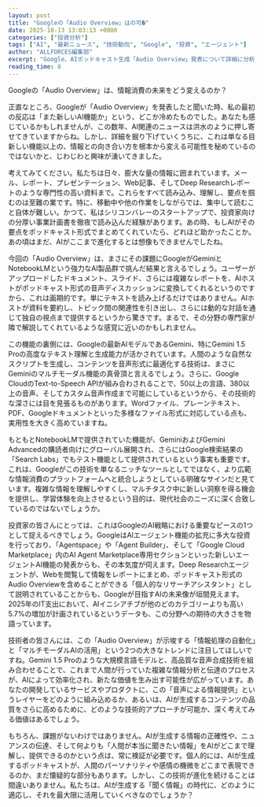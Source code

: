 ```yaml
---
layout: post
title: "Googleの「Audio Overview」はの可�"
date: 2025-10-13 13:03:13 +0000
categories: ["投資分析"]
tags: ["AI", "最新ニュース", "技術動向", "Google", "投資", "エージェント"]
author: "ALLFORCES編集部"
excerpt: "Google、AIポッドキャスト生成「Audio Overview」発表について詳細に分析します。"
reading_time: 8
---
```


Googleの「Audio Overview」は、情報消費の未来をどう変えるのか？

正直なところ、Googleが「Audio Overview」を発表したと聞いた時、私の最初の反応は「また新しいAI機能か」という、どこか冷めたものでした。あなたも感じているかもしれませんが、この数年、AI関連のニュースは洪水のように押し寄せてきていますからね。しかし、詳細を掘り下げていくうちに、これは単なる目新しい機能以上の、情報との向き合い方を根本から変える可能性を秘めているのではないかと、じわじわと興味が湧いてきました。

考えてみてください。私たちは日々、膨大な量の情報に囲まれています。メール、レポート、プレゼンテーション、Web記事、そしてDeep Researchレポートのような専門性の高い資料まで。これらをすべて読み込み、理解し、要点を掴むのは至難の業です。特に、移動中や他の作業をしながらでは、集中して読むこと自体が難しい。かつて、私はシリコンバレーのスタートアップで、投資家向けの分厚い事業計画書を徹夜で読み込んだ経験があります。あの時、もしAIがその要点をポッドキャスト形式でまとめてくれていたら、どれほど助かったことか。あの頃はまだ、AIがここまで進化するとは想像もできませんでしたね。

今回の「Audio Overview」は、まさにその課題にGoogleがGeminiとNotebookLMという強力なAI製品群で挑んだ結果と言えるでしょう。ユーザーがアップロードしたドキュメント、スライド、さらには複雑なレポートを、AIホストがポッドキャスト形式の音声ディスカッションに変換してくれるというのですから、これは画期的です。単にテキストを読み上げるだけではありません。AIホストが資料を要約し、トピック間の関連性を引き出し、さらには動的な対話を通じて独自の視点まで提供するというから驚きです。まるで、その分野の専門家が隣で解説してくれているような感覚に近いのかもしれません。

この機能の裏側には、Googleの最新AIモデルであるGemini、特にGemini 1.5 Proの高度なテキスト理解と生成能力が活かされています。人間のような自然なスクリプトを生成し、コンテンツを音声形式に最適化する技術は、まさにGeminiのマルチモーダル機能の真骨頂と言えるでしょう。さらに、Google CloudのText-to-Speech APIが組み合わされることで、50以上の言語、380以上の音声、そしてカスタム音声作成まで可能にしているというから、その技術的な深さには目を見張るものがあります。Wordファイル、プレーンテキスト、PDF、Googleドキュメントといった多様なファイル形式に対応している点も、実用性を大きく高めていますね。

もともとNotebookLMで提供されていた機能が、GeminiおよびGemini Advancedの購読者向けにグローバル展開され、さらにはGoogle検索結果の「Search Labs」でもテスト機能として提供されているという事実も重要です。これは、Googleがこの技術を単なるニッチなツールとしてではなく、より広範な情報消費のプラットフォームへと統合しようとしている明確なサインだと見ています。複雑な情報を理解しやすくし、マルチタスク中に新しい洞察を得る機会を提供し、学習体験を向上させるという目的は、現代社会のニーズに深く合致しているのではないでしょうか。

投資家の皆さんにとっては、これはGoogleのAI戦略における重要なピースの1つとして捉えるべきでしょう。GoogleはAIエージェント機能の拡充に多大な投資を行っており、「Agentspace」や「Agent Builder」、そして「Google Cloud Marketplace」内のAI Agent Marketplace専用セクションといった新しいエージェントAI機能の発表からも、その本気度が伺えます。Deep Researchエージェントが、Webを閲覧して情報をレポートにまとめ、ポッドキャスト形式のAudio Overviewを含めることができる「個人的なリサーチアシスタント」として説明されていることからも、Googleが目指すAIの未来像が垣間見えます。2025年のIT支出において、AIイニシアチブが他のどのカテゴリーよりも高い5.7%の増加が計画されているというデータも、この分野への期待の大きさを物語っています。

技術者の皆さんには、この「Audio Overview」が示唆する「情報処理の自動化」と「マルチモーダルAIの活用」という2つの大きなトレンドに注目してほしいですね。Gemini 1.5 Proのような大規模言語モデルと、高品質な音声合成技術を組み合わせることで、これまで人間が行っていた複雑な情報分析と伝達のプロセスが、AIによって効率化され、新たな価値を生み出す可能性が広がっています。あなたの開発しているサービスやプロダクトに、この「音声による情報提供」というレイヤーをどのように組み込めるか、あるいは、AIが生成するコンテンツの品質をさらに高めるために、どのような技術的アプローチが可能か、深く考えてみる価値はあるでしょう。

もちろん、課題がないわけではありません。AIが生成する情報の正確性や、ニュアンスの伝達、そして何よりも「人間が本当に聞きたい情報」をAIがどこまで理解し、提供できるのかという点は、常に検証が必要です。個人的には、AIが生成するポッドキャストが、人間のパーソナリティや感情の機微をどこまで表現できるのか、まだ懐疑的な部分もあります。しかし、この技術が進化を続けることは間違いありません。私たちは、AIが生成する「聞く情報」の時代に、どのように適応し、それを最大限に活用していくべきなのでしょうか？

